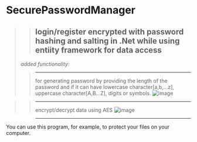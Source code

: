 # SecurePasswordManager
>>login/register encrypted with password hashing and salting in .Net while using entiity framework for data access
>>----------------------------------------
><em>added functionality:</em>
>>----------------------------------------
>>for generating password by providing the length of the password and if it can have lowercase character[a,b,...z], uppercase character[A,B...Z], digits or symbols.
![image](https://user-images.githubusercontent.com/59253452/227029257-ea13d8b1-4bc7-49c6-90e7-3117987998ce.png)

>>----------------------------------------
>>encrypt/decrypt data using AES
![image](https://user-images.githubusercontent.com/59253452/227029426-e72f3faa-41c2-45e1-b35a-71496e887dcc.png)

>>----------------------------------------
You can use this program, for example, to protect your files on your computer.
